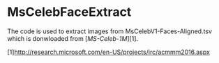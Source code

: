# MsCelebFaceExtract

The code is used to extract images from MsCelebV1-Faces-Aligned.tsv which is donwloaded from [<i>MS-Celeb-1M</i>][1]. 

[1]http://research.microsoft.com/en-US/projects/irc/acmmm2016.aspx